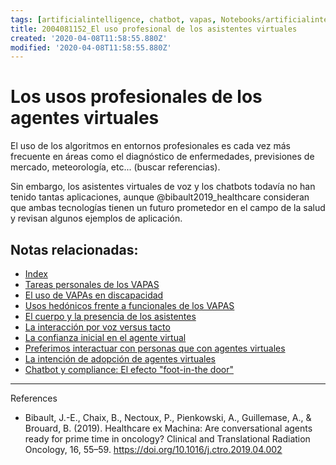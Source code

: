 ```yaml
---
tags: [artificialintelligence, chatbot, vapas, Notebooks/artificialintelligence, professionaluses]
title: 2004081152_El uso profesional de los asistentes virtuales
created: '2020-04-08T11:58:55.880Z'
modified: '2020-04-08T11:58:55.880Z'
---
```


# Los usos profesionales de los agentes virtuales

El uso de los algoritmos en entornos profesionales es cada vez más frecuente en áreas como el diagnóstico de enfermedades, previsiones de mercado, meteorología, etc... (buscar referencias).

Sin embargo, los asistentes virtuales de voz y los chatbots todavía no han tenido tantas aplicaciones, aunque @bibault2019_healthcare consideran que ambas tecnologías tienen un futuro prometedor en el campo de la salud y revisan algunos ejemplos de aplicación. 

## Notas relacionadas:

- [Index](_2003101705_index.md)
- [Tareas personales de los VAPAS](2004110921_tareas_personales_asistentes.md)
- [El uso de VAPAs en discapacidad](2004081204_uso_vapas_discapacidad.md)
- [Usos hedónicos frente a funcionales de los VAPAS](notes\2004060821_usos_virtual_agents_sistemas_duales.md)
- [El cuerpo y la presencia de los asistentes](2004040921_cuerpo_presencia_fisica_asistentes_virtuales.md)
- [La interacción por voz versus tacto](2004051647_effect_voice_interactions.md)
- [La confianza inicial en el agente virtual](2004060904_confianza_agentevirtual.md)
- [Preferimos interactuar con personas que con agentes virtuales](2004041604_preferimos_comprar_personas_chatbot.md)
- [La intención de adopción de agentes virtuales](2004060832_intencion_adopcion_agente_virtual.md)
- [Chatbot y compliance: El efecto "foot-in-the door"](2003241149_chatbots_footinthedoor_y_compliance.md)

---
References

- Bibault, J.-E., Chaix, B., Nectoux, P., Pienkowski, A., Guillemase, A., & Brouard, B. (2019). Healthcare ex Machina: Are conversational agents ready for prime time in oncology? Clinical and Translational Radiation Oncology, 16, 55–59. https://doi.org/10.1016/j.ctro.2019.04.002